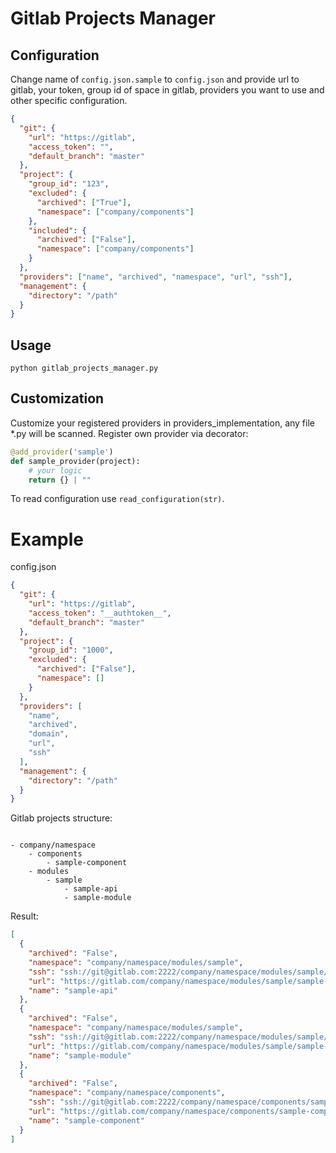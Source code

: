 # Gitlab Projects Manager

## Configuration

Change name of `config.json.sample` to `config.json` and provide url to gitlab, your token, group id of space in gitlab,
providers you want to use and other specific configuration.

```json
{
  "git": {
    "url": "https://gitlab",
    "access_token": "",
    "default_branch": "master"
  },
  "project": {
    "group_id": "123",
    "excluded": {
      "archived": ["True"],
      "namespace": ["company/components"]
    },
    "included": {
      "archived": ["False"],
      "namespace": ["company/components"]
    }
  },
  "providers": ["name", "archived", "namespace", "url", "ssh"],
  "management": {
    "directory": "/path"
  }
}
```

## Usage

```commandline
python gitlab_projects_manager.py
```

## Customization

Customize your registered providers in providers_implementation, any file *.py will be scanned.
Register own provider via decorator:

```python
@add_provider('sample')
def sample_provider(project):
    # your logic
    return {} | ""
```

To read configuration use `read_configuration(str)`.

# Example

config.json

```json
{
  "git": {
    "url": "https://gitlab",
    "access_token": "__authtoken__",
    "default_branch": "master"
  },
  "project": {
    "group_id": "1000",
    "excluded": {
      "archived": ["False"],
      "namespace": []
    }
  },
  "providers": [
    "name",
    "archived",
    "domain",
    "url",
    "ssh"
  ],
  "management": {
    "directory": "/path"
  }
}
```

Gitlab projects structure:

```text

- company/namespace
    - components
        - sample-component
    - modules
        - sample
            - sample-api
            - sample-module
```

Result:

```json
[
  {
    "archived": "False",
    "namespace": "company/namespace/modules/sample",
    "ssh": "ssh://git@gitlab.com:2222/company/namespace/modules/sample/sample-api.git",
    "url": "https://gitlab.com/company/namespace/modules/sample/sample-api",
    "name": "sample-api"
  },
  {
    "archived": "False",
    "namespace": "company/namespace/modules/sample",
    "ssh": "ssh://git@gitlab.com:2222/company/namespace/modules/sample/sample-module.git",
    "url": "https://gitlab.com/company/namespace/modules/sample/sample-module",
    "name": "sample-module"
  },
  {
    "archived": "False",
    "namespace": "company/namespace/components",
    "ssh": "ssh://git@gitlab.com:2222/company/namespace/components/sample-component.git",
    "url": "https://gitlab.com/company/namespace/components/sample-component",
    "name": "sample-component"
  }
]
```